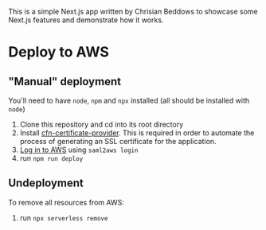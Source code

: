 This is a simple Next.js app written by Chrisian Beddows to 
showcase some Next.js features and demonstrate how it works.

# Deploy to AWS

## "Manual" deployment

You'll need to have `node`, `npm` and `npx` installed (all should be
installed with `node`)

1. Clone this repository and cd into its root directory
1. Install [cfn-certificate-provider](https://github.com/binxio/cfn-certificate-provider). 
This is required in order to automate the process of generating 
an SSL certificate for the application.
1. [Log in to AWS](https://wiki.york.ac.uk/display/AWS/2.+Command+Line+Access)
using `saml2aws login`
1. run `npm run deploy`

## Undeployment

To remove all resources from AWS:

1. run `npx serverless remove`